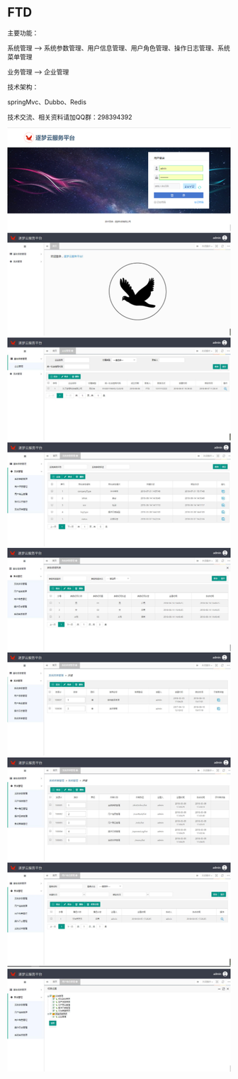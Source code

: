 # FTD
<p>主要功能：</p>
<p>系统管理 --> 系统参数管理、用户信息管理、用户角色管理、操作日志管理、系统菜单管理</p>
<p>业务管理 --> 企业管理</p>

<p>技术架构：</p>
<p>springMvc、Dubbo、Redis</p>
<p>技术交流、相关资料请加QQ群：298394392</p>

<img src="/ftd-web/src/main/webapp/static/img/readme/login.jpg" alt="living" style="max-width:100%;">
</dr>
<img src="/ftd-web/src/main/webapp/static/img/readme/index.jpg" alt="living" style="max-width:100%;">
</dr>
<img src="/ftd-web/src/main/webapp/static/img/readme/company.jpg" alt="living" style="max-width:100%;">
</dr>
<img src="/ftd-web/src/main/webapp/static/img/readme/系统参数.jpg" alt="living" style="max-width:100%;">
</dr>
<img src="/ftd-web/src/main/webapp/static/img/readme/参数明细.jpg" alt="living" style="max-width:100%;">
</dr>
<img src="/ftd-web/src/main/webapp/static/img/readme/系统菜单管理.jpg" alt="living" style="max-width:100%;">
</dr>
<img src="/ftd-web/src/main/webapp/static/img/readme/系统子菜单.jpg" alt="living" style="max-width:100%;">
</dr>
<img src="/ftd-web/src/main/webapp/static/img/readme/角色信息.jpg" alt="living" style="max-width:100%;">
</dr>
<img src="/ftd-web/src/main/webapp/static/img/readme/角色权限设置.jpg" alt="living" style="max-width:100%;">
